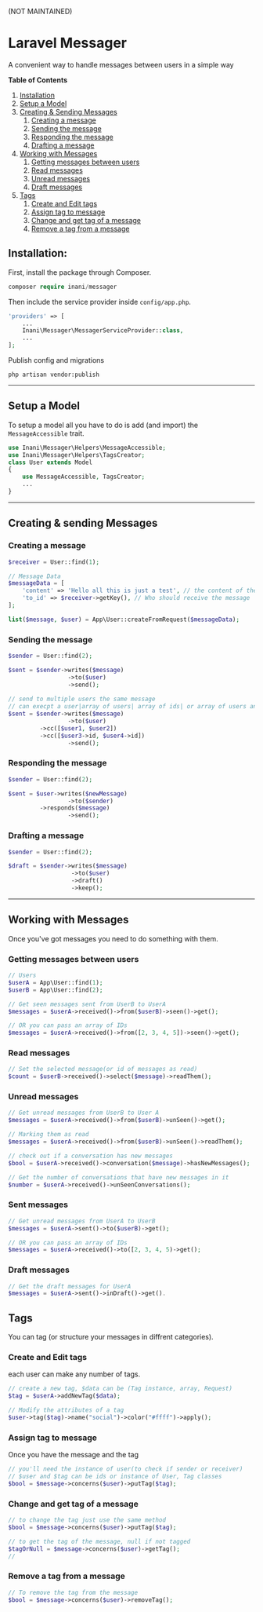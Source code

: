 (NOT MAINTAINED)
# Laravel Messager
A convenient way to handle messages between users in a simple way

__Table of Contents__

1. [Installation](#installation)
2. [Setup a Model](#setup-a-model)
3. [Creating & Sending Messages](#creating--sending-messages)
    1. [Creating a message](#creating-a-message)
    2. [Sending the message](#sending-the-message)
    3. [Responding the message](#responding-the-message)
    4. [Drafting a message](#drafting-a-message)
4. [Working with Messages](#working-with-messages)
    1. [Getting messages between users](#getting-messages-between-users)
    2. [Read messages](#read-messages)
    3. [Unread messages](#unread-messages)
    4. [Draft messages](#draft-messages)
5. [Tags](#tags)  
    1. [Create and Edit tags](#create-and-edit-tags)
    2. [Assign tag to message](#assign-tag-to-message)
    3. [Change and get tag of a message](#change-and-get-tag-of-a-message)
    4. [Remove a tag from a message](#remove-a-tag-from-a-message)

## Installation:
First, install the package through Composer.

```php
composer require inani/messager
```

Then include the service provider inside `config/app.php`.

```php
'providers' => [
    ...
    Inani\Messager\MessagerServiceProvider::class,
    ...
];
```
Publish config and migrations

```
php artisan vendor:publish
```

___

## Setup a Model

To setup a model all you have to do is add (and import) the `MessageAccessible` trait.

```php
use Inani\Messager\Helpers\MessageAccessible;
use Inani\Messager\Helpers\TagsCreator;
class User extends Model
{
    use MessageAccessible, TagsCreator;
    ...
}
```

___

## Creating & sending Messages

### Creating a message
```php
$receiver = User::find(1); 

// Message Data
$messageData = [
	'content' => 'Hello all this is just a test', // the content of the message
	'to_id' => $receiver->getKey(), // Who should receive the message
];

list($message, $user) = App\User::createFromRequest($messageData);
```

### Sending the message
```php
$sender = User::find(2);

$sent = $sender->writes($message)
                 ->to($user)
                 ->send();
		 
// send to multiple users the same message
// can execpt a user|array of users| array of ids| or array of users and ids
$sent = $sender->writes($message)
                 ->to($user)
		 ->cc([$user1, $user2])
		 ->cc([$user3->id, $user4->id])
                 ->send();
```

### Responding the message
```php
$sender = User::find(2);

$sent = $user->writes($newMessage)
                 ->to($sender)
		 ->responds($message)
                 ->send();
```

### Drafting a message
```php
$sender = User::find(2);

$draft = $sender->writes($message)
                  ->to($user)
                  ->draft()
                  ->keep();
```

___
## Working with Messages
Once you've got messages you need to do something with them. 


### Getting messages between users
```php
// Users
$userA = App\User::find(1);
$userB = App\User::find(2);

// Get seen messages sent from UserB to UserA
$messages = $userA->received()->from($userB)->seen()->get();

// OR you can pass an array of IDs 
$messages = $userA->received()->from([2, 3, 4, 5])->seen()->get();
```
### Read messages
```php
// Set the selected message(or id of messages as read)
$count = $userB->received()->select($message)->readThem();

```
### Unread messages
```php
// Get unread messages from UserB to User A
$messages = $userA->received()->from($userB)->unSeen()->get();

// Marking them as read
$messages = $userA->received()->from($userB)->unSeen()->readThem();

// check out if a conversation has new messages
$bool = $userA->received()->conversation($message)->hasNewMessages();

// Get the number of conversations that have new messages in it
$number = $userA->received()->unSeenConversations();
```

### Sent messages
```php
// Get unread messages from UserA to UserB
$messages = $userA->sent()->to($userB)->get();

// OR you can pass an array of IDs
$messages = $userA->received()->to([2, 3, 4, 5)->get();
```

### Draft messages
```php
// Get the draft messages for UserA
$messages = $userA->sent()->inDraft()->get().
```
## Tags
You can tag (or structure your messages in diffrent categories).

### Create and Edit tags
each user can make any number of tags.
```php
// create a new tag, $data can be (Tag instance, array, Request)
$tag = $userA->addNewTag($data);

// Modify the attributes of a tag
$user->tag($tag)->name("social")->color("#ffff")->apply();

```
### Assign tag to message
Once you have the message and the tag
```php
// you'll need the instance of user(to check if sender or receiver)
// $user and $tag can be ids or instance of User, Tag classes
$bool = $message->concerns($user)->putTag($tag);
```
### Change and get tag of a message
```php
// to change the tag just use the same method
$bool = $message->concerns($user)->putTag($tag);

// to get the tag of the message, null if not tagged
$tagOrNull = $message->concerns($user)->getTag();
// 
```

### Remove a tag from a message
```php
// To remove the tag from the message
$bool = $message->concerns($user)->removeTag();
```
